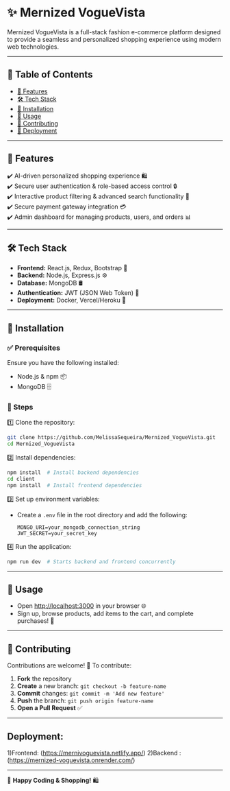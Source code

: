 # ✨ Mernized VogueVista

Mernized VogueVista is a full-stack fashion e-commerce platform designed to provide a seamless and personalized shopping experience using modern web technologies.

---

## 📌 Table of Contents
- [🌟 Features](#-features)
- [🛠 Tech Stack](#-tech-stack)
- [🚀 Installation](#-installation)
- [📖 Usage](#-usage)
- [🤝 Contributing](#-contributing)
- [📜 Deployment](#-deploy)

---

## 🌟 Features
✔️ AI-driven personalized shopping experience 🛍️  
✔️ Secure user authentication & role-based access control 🔒  
✔️ Interactive product filtering & advanced search functionality 🔎  
✔️ Secure payment gateway integration 💳  
✔️ Admin dashboard for managing products, users, and orders 📊  

---

## 🛠 Tech Stack
- **Frontend:** React.js, Redux, Bootstrap 🎨
- **Backend:** Node.js, Express.js ⚙️
- **Database:** MongoDB 🛢️
- **Authentication:** JWT (JSON Web Token) 🔑
- **Deployment:** Docker, Vercel/Heroku 🚀

---

## 🚀 Installation
### ✅ Prerequisites
Ensure you have the following installed:
- Node.js & npm 📦
- MongoDB 🗄️

### 📌 Steps
1️⃣ Clone the repository:
   ```bash
   git clone https://github.com/MelissaSequeira/Mernized_VogueVista.git
   cd Mernized_VogueVista
   ```
2️⃣ Install dependencies:
   ```bash
   npm install  # Install backend dependencies
   cd client
   npm install  # Install frontend dependencies
   ```
3️⃣ Set up environment variables:
   - Create a `.env` file in the root directory and add the following:
     ```env
     MONGO_URI=your_mongodb_connection_string
     JWT_SECRET=your_secret_key
     ```
4️⃣ Run the application:
   ```bash
   npm run dev  # Starts backend and frontend concurrently
   ```

---

## 📖 Usage
- Open [http://localhost:3000](http://localhost:3000) in your browser 🌐
- Sign up, browse products, add items to the cart, and complete purchases! 🛒

---

## 🤝 Contributing
Contributions are welcome! 🚀 To contribute:
1. **Fork** the repository
2. **Create** a new branch: `git checkout -b feature-name`
3. **Commit** changes: `git commit -m 'Add new feature'`
4. **Push** the branch: `git push origin feature-name`
5. **Open a Pull Request** ✅

---

## Deployment:
1)Frontend: (https://mernivoguevista.netlify.app/)
2)Backend : (https://mernized-voguevista.onrender.com/)

---


🚀 **Happy Coding & Shopping!** 🛍️


